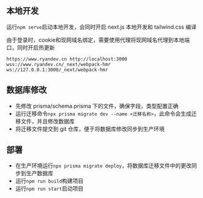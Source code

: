 ## 本地开发

运行`npm serve`启动本地开发，会同时开启 next.js 本地开发和 tailwind.css 编译

由于登录时，cookie和现网域名绑定，需要使用代理将现网域名代理到本地端口，同时开启热更新

```
https://www.ryandev.cn http://localhost:3000
wss://www.ryandev.cn/_next/webpack-hmr ws://127.0.0.1:3000/_next/webpack-hmr
```

## 数据库修改

- 先修改 prisma/schema.prisma 下的文件，确保字段，类型配置正确
- 运行迁移命令`npx prisma migrate dev --name <迁移名称>`，此命令会生成迁移文件，并且修改数据库
- 将迁移文件提交到 git 仓库，便于将数据库修改同步到生产环境


## 部署

- 在生产环境运行`npx prisma migrate deploy`，将数据库迁移文件中的更改同步到生产数据库
- 运行`npm run build`构建项目
- 运行`npm run start`启动项目